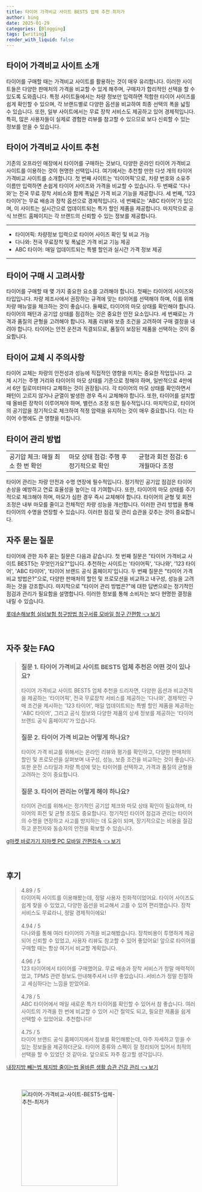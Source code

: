 ```yaml
---
title: 타이어 가격비교 사이트 BEST5 업체 추천 최저가
author: bing
date: 2025-01-29
categories: [Blogging]
tags: [writing]
render_with_liquid: false
---
```



<h2 id='타이어 가격비교 사이트 소개'>타이어 가격비교 사이트 소개</h2>

<p>타이어를 구매할 때는 가격비교 사이트를 활용하는 것이 매우 유리합니다. 이러한 사이트들은 다양한 판매처의 가격을 비교할 수 있게 해주며, 구매자가 합리적인 선택을 할 수 있도록 도와줍니다. 특정 사이트들에서는 차량 정보만 입력하면 적합한 타이어 사이즈를 쉽게 확인할 수 있으며, 각 브랜드별로 다양한 옵션을 비교하여 최종 선택의 폭을 넓힐 수 있습니다. 또한, 일부 사이트에서는 무료 장착 서비스도 제공하고 있어 경제적입니다. 특히, 많은 사용자들이 실제로 경험한 리뷰를 참고할 수 있으므로 보다 신뢰할 수 있는 정보를 얻을 수 있습니다.</p>

<h2 id='타이어 가격비교 사이트 추천'>타이어 가격비교 사이트 추천</h2>

<p>기존의 오프라인 매장에서 타이어를 구매하는 것보다, 다양한 온라인 타이어 가격비교 사이트를 이용하는 것이 현명한 선택입니다. 여기에서는 추천할 만한 다섯 개의 타이어 가격비교 사이트를 소개합니다. 첫 번째 사이트는 '타이어픽'으로, 차량 번호와 소유주 이름만 입력하면 손쉽게 타이어 사이즈와 가격을 비교할 수 있습니다. 두 번째로 '다나와'는 전국 무료 장착 서비스와 함께 폭넓은 가격 비교 기능을 제공합니다. 세 번째, '123 타이어'는 무료 배송과 장착 옵션으로 경제적입니다. 네 번째로는 'ABC 타이어'가 있으며, 이 사이트는 실시간으로 업데이트되는 특가 할인 제품을 제공합니다. 마지막으로 공식 브랜드 홈페이지는 각 브랜드의 신뢰할 수 있는 정보를 제공합니다.</p>

<hr />

<ul>
    <li>타이어픽: 차량정보 입력으로 타이어 사이즈 확인 및 비교 가능</li>
    <li>다나와: 전국 무료장착 및 폭넓은 가격 비교 기능 제공</li>
    <li>ABC 타이어: 매일 업데이트되는 특별 할인과 실시간 가격 정보 제공</li>
</ul>

<hr />

<h2 id='타이어 구매 시 고려사항'>타이어 구매 시 고려사항</h2>

<p>타이어를 구매할 때 몇 가지 중요한 요소를 고려해야 합니다. 첫째는 타이어의 사이즈와 타입입니다. 차량 제조사에서 권장하는 규격에 맞는 타이어를 선택해야 하며, 이를 위해 차량 매뉴얼을 체크하는 것이 좋습니다. 둘째로, 타이어의 마모 상태를 확인해야 합니다. 타이어의 패턴과 공기압 상태를 점검하는 것은 중요한 안전 요소입니다. 세 번째로는 가격과 품질의 균형을 고려해야 합니다. 제품 리뷰와 보증 조건을 고려하여 구매 결정을 내려야 합니다. 타이어는 안전 운전과 직결되므로, 품질이 보장된 제품을 선택하는 것이 중요합니다.</p>

<h2 id='타이어 교체 시 주의사항'>타이어 교체 시 주의사항</h2>

<p>타이어 교체는 차량의 안전성과 성능에 직접적인 영향을 미치는 중요한 작업입니다. 교체 시기는 주행 거리와 타이어의 마모 상태를 기준으로 정해야 하며, 일반적으로 4만에서 6만 킬로미터마다 교체하는 것이 권장됩니다. 각 타이어의 마모 상태를 확인하면서 패턴이 고르지 않거나 균열이 발생한 경우 즉시 교체해야 합니다. 또한, 타이어를 설치할 때 올바른 장착이 이루어져야 하며, 밸런스 조정 또한 필수적입니다. 마지막으로, 타이어의 공기압을 정기적으로 체크하여 적정 압력을 유지하는 것이 매우 중요합니다. 이는 타이어 수명에도 큰 영향을 미칩니다.</p>

<h2 id='타이어 관리 방법'>타이어 관리 방법</h2>

<table>
    <tr>
        <td>공기압 체크: 매월 최소 한 번 확인</td>
        <td>마모 상태 점검: 주행 후 정기적으로 확인</td>
        <td>균형과 회전 점검: 6개월마다 조정</td>
    </tr>
</table>

<p>타이어 관리는 차량 안전과 수명 연장에 필수적입니다. 정기적인 공기압 점검은 타이어 손상을 예방하고 연료 효율성을 높이는 데 기여합니다. 또한, 타이어의 마모 상태를 주기적으로 체크해야 하며, 마모가 심한 경우 즉시 교체해야 합니다. 타이어의 균형 및 회전 조정은 내부 마모를 줄이고 전체적인 차량 성능을 개선합니다. 이러한 관리 방법을 통해 타이어의 수명을 연장할 수 있습니다. 이러한 점검 및 관리 습관을 갖추는 것이 중요합니다.</p>

<h2 id='자주 묻는 질문'>자주 묻는 질문</h2>

<p>타이어에 관한 자주 묻는 질문은 다음과 같습니다. 첫 번째 질문은 "타이어 가격비교 사이트 BEST5는 무엇인가요?"입니다. 추천하는 사이트는 '타이어픽', '다나와', '123 타이어', 'ABC 타이어', '타이어 브랜드 공식 홈페이지'입니다. 두 번째 질문은 "타이어 가격 비교 방법은?"으로, 다양한 판매처의 할인 및 프로모션을 비교하고 내구성, 성능을 고려하는 것을 강조합니다. 마지막으로 "타이어 관리 방법은?"에 대한 답변으로는 정기적인 점검과 관리가 필요함을 설명합니다. 이러한 정보를 통해 소비자는 보다 현명한 결정을 내릴 수 있습니다.</p>


<p><a class="click-button" title="롯데손해보험 실비보험 청구방법 청구서류 모바일 청구 간편함" href="https://adkhouse.github.io/posts/%EB%A1%AF%EB%8D%B0%EC%86%90%ED%95%B4%EB%B3%B4%ED%97%98-%EC%8B%A4%EB%B9%84%EB%B3%B4%ED%97%98-%EC%B2%AD%EA%B5%AC%EB%B0%A9%EB%B2%95-%EC%B2%AD%EA%B5%AC%EC%84%9C%EB%A5%98-%EB%AA%A8%EB%B0%94%EC%9D%BC-%EC%B2%AD%EA%B5%AC-%EA%B0%84%ED%8E%B8%ED%95%A8/" rel="dofollow">롯데손해보험 실비보험 청구방법 청구서류 모바일 청구 간편함 👈 보기</a></p><br>
<h2 id='자주_찾는_FAQ'>자주 찾는 FAQ</h2>
<div itemscope="" itemtype="https://schema.org/FAQPage"> 
<blockquote> 
<div itemscope="" itemprop="mainEntity" itemtype="https://schema.org/Question"> 
<h3 itemprop="name">질문 1. 타이어 가격비교 사이트 BEST5 업체 추천은 어떤 것이 있나요?</h3> 
<div itemscope="" itemprop="acceptedAnswer" itemtype="https://schema.org/Answer"> 
<span itemprop="text"> 
<p>타이어 가격비교 사이트 BEST5 업체 추천을 드리자면, 다양한 옵션과 비교견적을 제공하는 '타이어픽', 전국 무료장착 서비스를 제공하는 '다나와', 경제적인 구매 조건을 제시하는 '123 타이어', 매일 업데이트되는 특별 할인 제품을 제공하는 'ABC 타이어', 그리고 공식 정보와 다양한 제품의 상세 정보를 제공하는 '타이어 브랜드 공식 홈페이지'가 있습니다.</p> 
</span> 
</div> 
</div> 

<div itemscope="" itemprop="mainEntity" itemtype="https://schema.org/Question"> 
<h3 itemprop="name">질문 2. 타이어 가격 비교는 어떻게 하나요?</h3> 
<div itemscope="" itemprop="acceptedAnswer" itemtype="https://schema.org/Answer"> 
<span itemprop="text"> 
<p>타이어 가격 비교를 위해서는 온라인 리뷰와 평가를 확인하고, 다양한 판매처의 할인 및 프로모션을 살펴보며 내구성, 성능, 보증 조건을 비교하는 것이 좋습니다. 또한 운전 스타일과 차량 특성에 맞는 타이어를 선택하고, 가격과 품질의 균형을 고려하는 것이 중요합니다.</p> 
</span> 
</div> 
</div> 

<div itemscope="" itemprop="mainEntity" itemtype="https://schema.org/Question"> 
<h3 itemprop="name">질문 3. 타이어 관리는 어떻게 해야 하나요?</h3> 
<div itemscope="" itemprop="acceptedAnswer" itemtype="https://schema.org/Answer"> 
<span itemprop="text"> 
<p>타이어 관리를 위해서는 정기적인 공기압 체크와 마모 상태 확인이 필요하며, 타이어의 회전 및 균형 조정도 중요합니다. 정기적인 타이어 점검과 관리는 타이어의 수명을 연장하고 사고를 방지하는 데 도움이 되며, 장기적으로는 비용을 절감하고 운전자와 동승자의 안전을 확보할 수 있습니다.</p> 
</span> 
</div> 
</div> 

</blockquote> 
</div>
<p><a class="click-button" title="g마켓 바로가기 지마켓 PC 모바일 간편접속" href="https://adkhouse.github.io/posts/g%EB%A7%88%EC%BC%93-%EB%B0%94%EB%A1%9C%EA%B0%80%EA%B8%B0-%EC%A7%80%EB%A7%88%EC%BC%93-PC-%EB%AA%A8%EB%B0%94%EC%9D%BC-%EA%B0%84%ED%8E%B8%EC%A0%91%EC%86%8D/" rel="dofollow">g마켓 바로가기 지마켓 PC 모바일 간편접속 👈 보기</a></p><br>
<h2 id='후기'>후기</h2>
<div itemscope itemtype="https://schema.org/Product">
  <blockquote>
  <div itemprop="review" itemscope itemtype="https://schema.org/Review">
      <div itemprop="reviewRating" itemscope itemtype="https://schema.org/Rating"> <span itemprop="ratingValue">4.89</span> / <span itemprop="bestRating">5</span> </div>
      <span itemprop="reviewBody">타이어픽 사이트를 이용해봤는데, 정말 사용자 친화적이었어요. 타이어 사이즈도 쉽게 찾을 수 있었고, 다양한 옵션을 비교해서 고를 수 있어 편리했습니다. 장착 서비스도 무료라니, 정말 경제적이에요!</span>
  </div>
  <br>
  <div itemprop="review" itemscope itemtype="https://schema.org/Review">
      <div itemprop="reviewRating" itemscope itemtype="https://schema.org/Rating"> <span itemprop="ratingValue">4.94</span> / <span itemprop="bestRating">5</span> </div>
      <span itemprop="reviewBody">다나와를 통해 여러 타이어의 가격을 비교해봤습니다. 장착비용이 투명하게 제공되어 신뢰할 수 있었고, 사용자 리뷰도 참고할 수 있어 좋았어요! 앞으로 타이어를 구매할 때는 항상 여기서 비교할 계획입니다.</span>
  </div>
  <br>
  <div itemprop="review" itemscope itemtype="https://schema.org/Review">
      <div itemprop="reviewRating" itemscope itemtype="https://schema.org/Rating"> <span itemprop="ratingValue">4.96</span> / <span itemprop="bestRating">5</span> </div>
      <span itemprop="reviewBody">123 타이어에서 타이어를 구매했어요. 무료 배송과 장착 서비스가 정말 매력적이었고, TPMS 관련 정보도 안내해주셔서 너무 좋았습니다. 서비스가 정말 친절하고 세심하다는 느낌을 받았어요.</span>
  </div>
  <br>
  <div itemprop="review" itemscope itemtype="https://schema.org/Review">
      <div itemprop="reviewRating" itemscope itemtype="https://schema.org/Rating"> <span itemprop="ratingValue">4.78</span> / <span itemprop="bestRating">5</span> </div>
      <span itemprop="reviewBody">ABC 타이어에서 매일 새로운 특가 타이어를 확인할 수 있어서 참 좋습니다. 여러 사이트의 가격을 한 번에 비교할 수 있어 시간 절약도 되고, 필요한 제품을 쉽게 선택할 수 있었어요. 추천합니다!</span>
  </div>
  <br>
  <div itemprop="review" itemscope itemtype="https://schema.org/Review">
      <div itemprop="reviewRating" itemscope itemtype="https://schema.org/Rating"> <span itemprop="ratingValue">4.75</span> / <span itemprop="bestRating">5</span> </div>
      <span itemprop="reviewBody">타이어 브랜드 공식 홈페이지에서 정보를 확인해봤는데, 아주 자세하고 믿을 수 있는 정보들을 제공하더군요. 타이어 종류와 스펙이 잘 정리되어 있어서 최적의 선택을 할 수 있었던 것 같아요. 앞으로도 자주 참고할 생각입니다.</span>
  </div>
  </blockquote>
</div>
<p><a class="click-button" title="내장지방 빼는법 체지방 줄이는법 올바른 생활 습관 건강 관리" href="https://adkhouse.github.io/posts/%EB%82%B4%EC%9E%A5%EC%A7%80%EB%B0%A9-%EB%B9%BC%EB%8A%94%EB%B2%95-%EC%B2%B4%EC%A7%80%EB%B0%A9-%EC%A4%84%EC%9D%B4%EB%8A%94%EB%B2%95-%EC%98%AC%EB%B0%94%EB%A5%B8-%EC%83%9D%ED%99%9C-%EC%8A%B5%EA%B4%80-%EA%B1%B4%EA%B0%95-%EA%B4%80%EB%A6%AC/" rel="dofollow">내장지방 빼는법 체지방 줄이는법 올바른 생활 습관 건강 관리 👈 보기</a></p><br>
<figure class="image"><img src="https://adkhouse.github.io/assets/img/thumbnail/타이어-가격비교-사이트-BEST5-업체-추천-최저가.webp" alt="타이어-가격비교-사이트-BEST5-업체-추천-최저가" width="256" height="256"></figure>